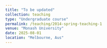 ```yaml
---
title: "To be updated"
collection: teaching
type: "Undergraduate course"
permalink: /teaching/2014-spring-teaching-1
venue: "Monash University"
date: 2025-08-01
location: "Melbourne, Aus"
---
```

